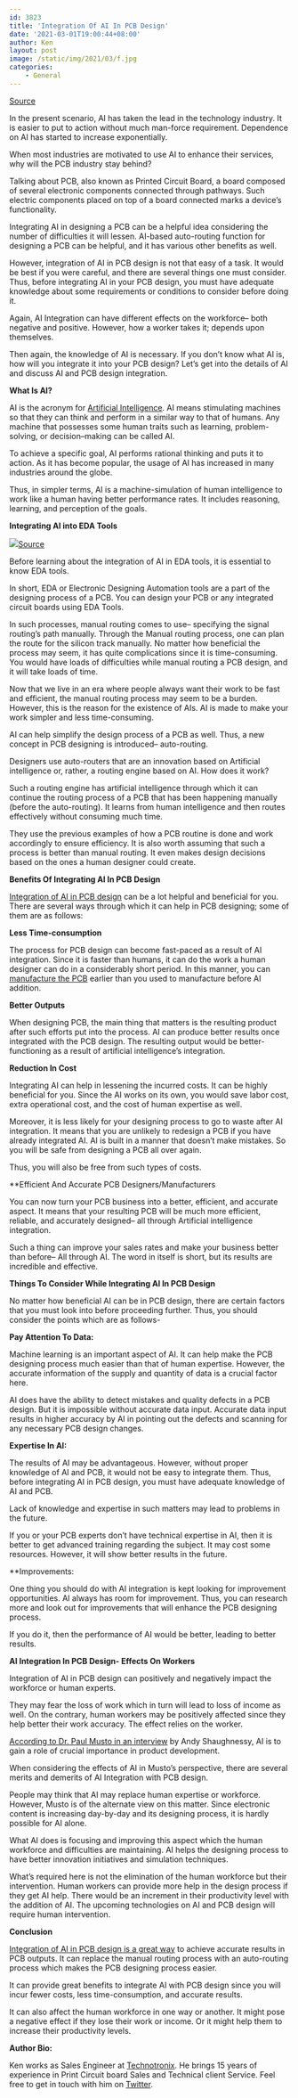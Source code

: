 ```yaml
---
id: 3823
title: 'Integration Of AI In PCB Design'
date: '2021-03-01T19:00:44+08:00'
author: Ken
layout: post
image: /static/img/2021/03/f.jpg
categories:
    - General
---
```


[Source](https://m.indiamart.com/proddetail/pcb-designing-16081985762.html)

In the present scenario, AI has taken the lead in the technology industry. It is easier to put to action without much man-force requirement. Dependence on AI has started to increase exponentially.

When most industries are motivated to use AI to enhance their services, why will the PCB industry stay behind?

Talking about PCB, also known as Printed Circuit Board, a board composed of several electronic components connected through pathways. Such electric components placed on top of a board connected marks a device’s functionality.

Integrating AI in designing a PCB can be a helpful idea considering the number of difficulties it will lessen. AI-based auto-routing function for designing a PCB can be helpful, and it has various other benefits as well.

However, integration of AI in PCB design is not that easy of a task. It would be best if you were careful, and there are several things one must consider. Thus, before integrating AI in your PCB design, you must have adequate knowledge about some requirements or conditions to consider before doing it.

Again, AI Integration can have different effects on the workforce– both negative and positive. However, how a worker takes it; depends upon themselves.

Then again, the knowledge of AI is necessary. If you don’t know what AI is, how will you integrate it into your PCB design? Let’s get into the details of AI and discuss AI and PCB design integration.

**What Is AI?**

AI is the acronym for [Artificial Intelligence](https://www.investopedia.com/terms/a/artificial-intelligence-ai.asp). AI means stimulating machines so that they can think and perform in a similar way to that of humans. Any machine that possesses some human traits such as learning, problem-solving, or decision–making can be called AI.

To achieve a specific goal, AI performs rational thinking and puts it to action. As it has become popular, the usage of AI has increased in many industries around the globe.

Thus, in simpler terms, AI is a machine-simulation of human intelligence to work like a human having better performance rates. It includes reasoning, learning, and perception of the goals.

**Integrating AI into EDA Tools**

![](/static/img/2021/03/m.jpg)[Source](https://pallavaggarwal.in/automated-pcb-design-using-ai/?amp)

Before learning about the integration of AI in EDA tools, it is essential to know EDA tools.

In short, EDA or Electronic Designing Automation tools are a part of the designing process of a PCB. You can design your PCB or any integrated circuit boards using EDA Tools.

In such processes, manual routing comes to use– specifying the signal routing’s path manually. Through the Manual routing process, one can plan the route for the silicon track manually. No matter how beneficial the process may seem, it has quite complications since it is time-consuming. You would have loads of difficulties while manual routing a PCB design, and it will take loads of time.

Now that we live in an era where people always want their work to be fast and efficient, the manual routing process may seem to be a burden. However, this is the reason for the existence of AIs. AI is made to make your work simpler and less time-consuming.

AI can help simplify the design process of a PCB as well. Thus, a new concept in PCB designing is introduced– auto-routing.

Designers use auto-routers that are an innovation based on Artificial intelligence or, rather, a routing engine based on AI. How does it work?

Such a routing engine has artificial intelligence through which it can continue the routing process of a PCB that has been happening manually (before the auto-routing). It learns from human intelligence and then routes effectively without consuming much time.

They use the previous examples of how a PCB routine is done and work accordingly to ensure efficiency. It is also worth assuming that such a process is better than manual routing. It even makes design decisions based on the ones a human designer could create.

**Benefits Of Integrating AI In PCB Design**

[Integration of AI in PCB design](https://www.topscompcbassembly.com/en/Blog/Integrate-Artificial-Intelligence-in-PCB.html) can be a lot helpful and beneficial for you. There are several ways through which it can help in PCB designing; some of them are as follows:

**Less Time-consumption**

The process for PCB design can become fast-paced as a result of AI integration. Since it is faster than humans, it can do the work a human designer can do in a considerably short period. In this manner, you can [manufacture the PCB](http://www.magazines007.com/pdf/Design007-Sept2018.pdf) earlier than you used to manufacture before AI addition.

**Better Outputs**

When designing PCB, the main thing that matters is the resulting product after such efforts put into the process. AI can produce better results once integrated with the PCB design. The resulting output would be better-functioning as a result of artificial intelligence’s integration.

**Reduction In Cost**

Integrating AI can help in lessening the incurred costs. It can be highly beneficial for you. Since the AI works on its own, you would save labor cost, extra operational cost, and the cost of human expertise as well.

Moreover, it is less likely for your designing process to go to waste after AI integration. It means that you are unlikely to redesign a PCB if you have already integrated AI. AI is built in a manner that doesn’t make mistakes. So you will be safe from designing a PCB all over again.

Thus, you will also be free from such types of costs.

**Efficient And Accurate PCB Designers/Manufacturers

You can now turn your PCB business into a better, efficient, and accurate aspect. It means that your resulting PCB will be much more efficient, reliable, and accurately designed– all through Artificial intelligence integration.

Such a thing can improve your sales rates and make your business better than before– All through AI. The word in itself is short, but its results are incredible and effective.

**Things To Consider While Integrating AI In PCB Design**

No matter how beneficial AI can be in PCB design, there are certain factors that you must look into before proceeding further. Thus, you should consider the points which are as follows-

**Pay Attention To Data:**

Machine learning is an important aspect of AI. It can help make the PCB designing process much easier than that of human expertise. However, the accurate information of the supply and quantity of data is a crucial factor here.

AI does have the ability to detect mistakes and quality defects in a PCB design. But it is impossible without accurate data input. Accurate data input results in higher accuracy by AI in pointing out the defects and scanning for any necessary PCB design changes.

**Expertise In AI:**

The results of AI may be advantageous. However, without proper knowledge of AI and PCB, it would not be easy to integrate them. Thus, before integrating AI in PCB design, you must have adequate knowledge of AI and PCB.

Lack of knowledge and expertise in such matters may lead to problems in the future.

If you or your PCB experts don’t have technical expertise in AI, then it is better to get advanced training regarding the subject. It may cost some resources. However, it will show better results in the future.

**Improvements:

One thing you should do with AI integration is kept looking for improvement opportunities. AI always has room for improvement. Thus, you can research more and look out for improvements that will enhance the PCB designing process.

If you do it, then the performance of AI would be better, leading to better results.

**AI Integration In PCB Design- Effects On Workers**

Integration of AI in PCB design can positively and negatively impact the workforce or human experts.

They may fear the loss of work which in turn will lead to loss of income as well. On the contrary, human workers may be positively affected since they help better their work accuracy. The effect relies on the worker.

[According to Dr. Paul Musto in an interview](http://iconnect007.uberflip.com/i/1028393-design007-sept2018/25?) by Andy Shaughnessy, AI is to gain a role of crucial importance in product development.

When considering the effects of AI in Musto’s perspective, there are several merits and demerits of AI Integration with PCB design.

People may think that AI may replace human expertise or workforce. However, Musto is of the alternate view on this matter. Since electronic content is increasing day-by-day and its designing process, it is hardly possible for AI alone.

What AI does is focusing and improving this aspect which the human workforce and difficulties are maintaining. AI helps the designing process to have better innovation initiatives and simulation techniques.

What’s required here is not the elimination of the human workforce but their intervention. Human workers can provide more help in the design process if they get AI help. There would be an increment in their productivity level with the addition of AI. The upcoming technologies on AI and PCB design will require human intervention.

**Conclusion**

[Integration of AI in PCB design is a great way](https://dzone.com/articles/how-to-effectively-harness-the-power-of-ai-in-pcb) to achieve accurate results in PCB outputs. It can replace the manual routing process with an auto-routing process which makes the PCB designing process easier.

It can provide great benefits to integrate AI with PCB design since you will incur fewer costs, less time-consumption, and accurate results.

It can also affect the human workforce in one way or another. It might pose a negative effect if they lose their work or income. Or it might help them to increase their productivity levels.

**Author Bio:**

Ken works as Sales Engineer at [Technotronix](https://www.technotronix.us/). He brings 15 years of experience in Print Circuit board Sales and Technical client Service. Feel free to get in touch with him on [Twitter](https://twitter.com/ElectronicMfg).